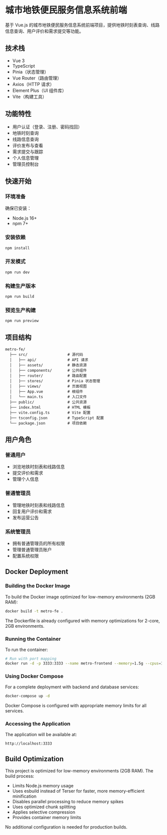 # 城市地铁便民服务信息系统前端

基于 Vue.js 的城市地铁便民服务信息系统前端项目，提供地铁时刻表查询、线路信息查询、用户评价和需求提交等功能。

## 技术栈

- Vue 3
- TypeScript
- Pinia（状态管理）
- Vue Router（路由管理）
- Axios（HTTP 请求）
- Element Plus（UI 组件库）
- Vite（构建工具）

## 功能特性

- 用户认证（登录、注册、密码找回）
- 地铁时刻查询
- 线路信息查询
- 评价发布与查看
- 需求提交与跟踪
- 个人信息管理
- 管理员控制台

## 快速开始

### 环境准备

确保已安装：
- Node.js 16+
- npm 7+

### 安装依赖

```bash
npm install
```

### 开发模式

```bash
npm run dev
```

### 构建生产版本

```bash
npm run build
```

### 预览生产构建

```bash
npm run preview
```

## 项目结构

```
metro-fe/
  ├── src/                  # 源代码
  │   ├── api/              # API 请求
  │   ├── assets/           # 静态资源
  │   ├── components/       # 公共组件
  │   ├── router/           # 路由配置
  │   ├── stores/           # Pinia 状态管理
  │   ├── views/            # 页面视图
  │   ├── App.vue           # 根组件
  │   └── main.ts           # 入口文件
  ├── public/               # 公共资源
  ├── index.html            # HTML 模板
  ├── vite.config.ts        # Vite 配置
  ├── tsconfig.json         # TypeScript 配置
  └── package.json          # 项目依赖
```

## 用户角色

### 普通用户

- 浏览地铁时刻表和线路信息
- 提交评价和需求
- 管理个人信息

### 普通管理员

- 管理地铁时刻表和线路信息
- 回复用户评价和需求
- 发布运营公告

### 系统管理员

- 拥有普通管理员的所有权限
- 管理普通管理员账户
- 配置系统权限

## Docker Deployment

### Building the Docker Image

To build the Docker image optimized for low-memory environments (2GB RAM):

```bash
docker build -t metro-fe .
```

The Dockerfile is already configured with memory optimizations for 2-core, 2GB environments.

### Running the Container

To run the container:

```bash
# Run with port mapping
docker run -d -p 3333:3333 --name metro-frontend --memory=1.5g --cpus=1 metro-fe
```

### Using Docker Compose

For a complete deployment with backend and database services:

```bash
docker-compose up -d
```

Docker Compose is configured with appropriate memory limits for all services.

### Accessing the Application

The application will be available at:

```
http://localhost:3333
```

## Build Optimization

This project is optimized for low-memory environments (2GB RAM). The build process:

- Limits Node.js memory usage
- Uses esbuild instead of Terser for faster, more memory-efficient minification
- Disables parallel processing to reduce memory spikes
- Uses optimized chunk splitting
- Applies selective compression
- Provides container memory limits

No additional configuration is needed for production builds.
